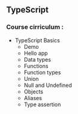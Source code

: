 ## TypeScript

### Course cirriculum :

- TypeScript Basics
  - Demo
  - Hello app
  - Data types
  - Functions
  - Function types
  - Union
  - Null and Undefined
  - Objects
  - Aliases
  - Type assertion
  